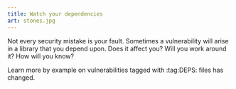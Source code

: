 ```yaml
---
title: Watch your dependencies
art: stones.jpg
---
```


Not every security mistake is your fault. Sometimes a vulnerability will arise in a library that you depend upon. Does it affect you? Will you work around it? How will you know?

Learn more by example on vulnerabilities tagged with :tag:DEPS: files has changed.
